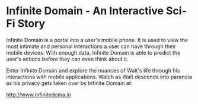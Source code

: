 Infinite Domain - An Interactive Sci-Fi Story
=============================================

Infinite Domain is a portal into a user's mobile phone. It is used to view the most intimate and personal interactions a user can have through their mobile devices. With enough data, Infinite Domain is able to predict the user's actions before they can even think about it.

Enter Infinite Domain and explore the nuances of Walt's life through his interactions with mobile applications. Watch as Walt descends into paranoia as his privacy gets taken over by Infinite Domain at:

http://www.infinitedoma.in